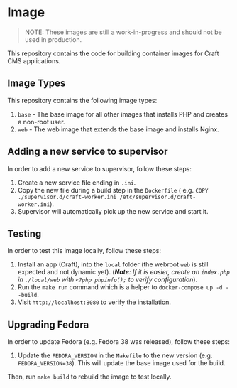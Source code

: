 # Image

> NOTE: These images are still a work-in-progress and should not be used in production.

This repository contains the code for building container images for Craft CMS applications.

## Image Types

This repository contains the following image types:

1. `base` - The base image for all other images that installs PHP and creates a non-root user.
2. `web` - The web image that extends the base image and installs Nginx.

## Adding a new service to supervisor

In order to add a new service to supervisor, follow these steps:

1. Create a new service file ending in `.ini`.
2. Copy the new file during a build step in the `Dockerfile` (
   e.g. `COPY ./supervisor.d/craft-worker.ini /etc/supervisor.d/craft-worker.ini`).
3. Supervisor will automatically pick up the new service and start it.

## Testing

In order to test this image locally, follow these steps:

1. Install an app (Craft), into the `local` folder (the
   webroot `web` is still expected and not dynamic yet). (_**Note**: If it is easier, create an `index.php`
   in `./local/web` with `<?php phpinfo();` to verify configuration_).
2. Run the `make run` command which is a helper to `docker-compose up -d --build`.
3. Visit `http://localhost:8080` to verify the installation.

## Upgrading Fedora

In order to update Fedora (e.g. Fedora 38 was released), follow these steps:

1. Update the `FEDORA_VERSION` in the `Makefile` to the new version (e.g. `FEDORA_VERSION=38`). This will update the
   base image used for the build.

Then, run `make build` to rebuild the image to test locally.
